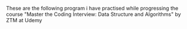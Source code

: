 These are the following program i have practised while progressing the course "Master the Coding Interview: Data Structure and Algorithms" by ZTM at Udemy
